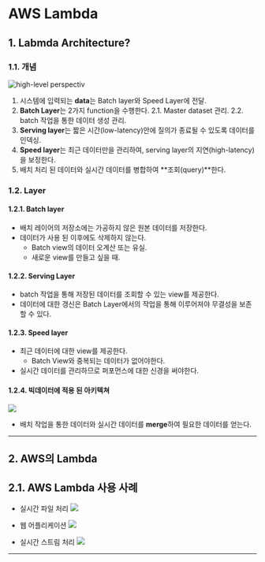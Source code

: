 # AWS Lambda
## 1. Labmda Architecture?
### 1.1. 개념
![high-level perspectiv](http://lambda-architecture.net/img/la-overview_small.png)
1. 시스템에 입력되는 **data**는 Batch layer와 Speed Layer에 전달.
2. **Batch Layer**는 2가지 function을 수행한다.
   2.1. Master dataset 관리.
   2.2. batch 작업을 통한 데이터 생성 관리.
3. **Serving layer**는 짧은 시간(low-latency)안에 질의가 종료될 수 있도록 데이터를 인덱싱.
4. **Speed layer**는 최근 데이터만을 관리하여, serving layer의 지연(high-latency)을 보정한다.
5. 배치 처리 된 데이터와 실시간 데이터를 병합하여 **조회(query)**한다.

### 1.2. Layer

#### 1.2.1. Batch layer
* 배치 레이어의 저장소에는 가공하지 않은 원본 데이터를 저장한다.
* 데이터가 사용 된 이후에도 삭제하지 않는다.
   - Batch view의 데이터 오계산 또는 유실.
   - 새로운 view를 만들고 싶을 때.

#### 1.2.2. Serving Layer
* batch 작업을 통해 저장된 데이터를 조회할 수 있는 view를 제공한다.
* 데이터에 대한 갱신은 Batch Layer에서의 작업을 통해 이루어져야 무결성을 보존할 수 있다.

#### 1.2.3. Speed layer
* 최근 데이터에 대한 view를 제공한다.
   - Batch View와 중복되는 데이터가 없어야한다.
* 실시간 데이터를 관리하므로 퍼포먼스에 대한 신경을 써야한다.

#### 1.2.4. 빅데이터에 적용 된 아키텍쳐
![](https://knoldernarayan.files.wordpress.com/2017/01/lambda-architecture-2-800.jpg)
* 배치 작업을 통한 데이터와 실시간 데이터를 **merge**하여 필요한 데이터를 얻는다.
****

## 2. AWS의 Lambda
## 2.1. AWS Lambda 사용 사례
* 실시간 파일 처리
![](https://d1.awsstatic.com/product-marketing/Lambda/Diagrams/product-page-diagram_Lambda-RealTimeFileProcessing.a59577de4b6471674a540b878b0b684e0249a18c.png)

* 웹 어플리케이션
![](https://d1.awsstatic.com/product-marketing/Lambda/Diagrams/product-page-diagram_Lambda-WebApplications%202.c7f8cf38e12cb1daae9965ca048e10d676094dc1.png)

* 실시간 스트림 처리
![](https://d1.awsstatic.com/product-marketing/Lambda/Diagrams/product-page-diagram_Lambda-RealTimeStreamProcessing.d79d55b5f3a5d6b58142a6c0fc8a29eadc81c02b.png)
****